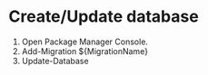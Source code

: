 ﻿# Create/Update database
1. Open Package Manager Console.
2. Add-Migration ${MigrationName}
3. Update-Database
